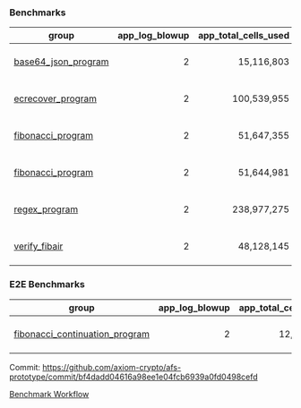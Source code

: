 ### Benchmarks
| group | app_log_blowup | app_total_cells_used | app_total_cycles | app_total_proof_time_ms | leaf_log_blowup | leaf_total_cells_used | leaf_total_cycles | leaf_total_proof_time_ms | instance | alloc |
|---|---|---|---|---|---|---|---|---|---|---|
| [ base64_json_program ](https://github.com/axiom-crypto/afs-prototype/blob/gh-pages/benchmarks-pr/977/individual/base64_json-2-2-1000000-64cpu-linux-arm64-mimalloc.md) | <div style='text-align: right'> 2 </div>  | <div style='text-align: right'> 15,116,803 </div>  | <div style='text-align: right'> 217,347 </div>  | <div style='text-align: right'> 2,656.0 </div>  | <div style='text-align: right'> 2 </div>  | <div style='text-align: right'> 881,886,115 </div>  | <div style='text-align: right'> 6,777,359 </div>  | <div style='text-align: right'> 49,801.0 </div>  | 64cpu-linux-arm64 | mimalloc |
| [ ecrecover_program ](https://github.com/axiom-crypto/afs-prototype/blob/gh-pages/benchmarks-pr/977/individual/ecrecover-2-2-1000000-64cpu-linux-arm64-mimalloc.md) | <div style='text-align: right'> 2 </div>  | <div style='text-align: right'> 100,539,955 </div>  | <div style='text-align: right'> 1,502,571 </div>  | <div style='text-align: right'> 10,453.0 </div>  | <div style='text-align: right'> - </div>  | <div style='text-align: right'> - </div>  | <div style='text-align: right'> - </div>  | <div style='text-align: right'> - </div>  | 64cpu-linux-arm64 | mimalloc |
| [ fibonacci_program ](https://github.com/axiom-crypto/afs-prototype/blob/gh-pages/benchmarks-pr/977/individual/fibonacci-2-2-1000000-64cpu-linux-arm64-mimalloc.md) | <div style='text-align: right'> 2 </div>  | <div style='text-align: right'> 51,647,355 </div>  | <div style='text-align: right'> 1,500,219 </div>  | <div style='text-align: right'> 6,610.0 </div>  | <div style='text-align: right'> 2 </div>  | <div style='text-align: right'> 461,446,673 </div>  | <div style='text-align: right'> 3,509,394 </div>  | <div style='text-align: right'> 36,013.0 </div>  | 64cpu-linux-arm64 | mimalloc |
| [ fibonacci_program ](https://github.com/axiom-crypto/afs-prototype/blob/gh-pages/benchmarks-pr/977/individual/fibonacci-2-2-1000000-64cpu-linux-x64-jemalloc.md) | <div style='text-align: right'> 2 </div>  | <div style='text-align: right'> 51,644,981 </div>  | <div style='text-align: right'> 1,500,219 </div>  | <div style='text-align: right'> 6,849.0 </div>  | <div style='text-align: right'> 2 </div>  | <div style='text-align: right'> 461,435,973 </div>  | <div style='text-align: right'> 3,508,436 </div>  | <div style='text-align: right'> 35,626.0 </div>  | 64cpu-linux-x64 | jemalloc |
| [ regex_program ](https://github.com/axiom-crypto/afs-prototype/blob/gh-pages/benchmarks-pr/977/individual/regex-2-2-1000000-64cpu-linux-arm64-mimalloc.md) | <div style='text-align: right'> 2 </div>  | <div style='text-align: right'> 238,977,275 </div>  | <div style='text-align: right'> 4,190,904 </div>  | <div style='text-align: right'> 27,330.0 </div>  | <div style='text-align: right'> 2 </div>  | <div style='text-align: right'> 942,179,589 </div>  | <div style='text-align: right'> 7,313,656 </div>  | <div style='text-align: right'> 70,414.0 </div>  | 64cpu-linux-arm64 | mimalloc |
| [ verify_fibair ](https://github.com/axiom-crypto/afs-prototype/blob/gh-pages/benchmarks-pr/977/individual/verify_fibair-2-2-1000000-64cpu-linux-arm64-mimalloc.md) | <div style='text-align: right'> 2 </div>  | <div style='text-align: right'> 48,128,145 </div>  | <div style='text-align: right'> 198,665 </div>  | <div style='text-align: right'> 5,715.0 </div>  | <div style='text-align: right'> - </div>  | <div style='text-align: right'> - </div>  | <div style='text-align: right'> - </div>  | <div style='text-align: right'> - </div>  | 64cpu-linux-arm64 | mimalloc |

### E2E Benchmarks
| group | app_log_blowup | app_total_cells_used | app_total_cycles | app_total_proof_time_ms | leaf_log_blowup | leaf_total_cells_used | leaf_total_cycles | leaf_total_proof_time_ms | root_log_blowup | root_total_cells_used | root_total_cycles | root_total_proof_time_ms | internal_log_blowup | internal_total_cells_used | internal_total_cycles | internal_total_proof_time_ms | instance | alloc |
|---|---|---|---|---|---|---|---|---|---|---|---|---|---|---|---|---|---|---|
| [ fibonacci_continuation_program ](https://github.com/axiom-crypto/afs-prototype/blob/gh-pages/benchmarks-pr/977/individual/fib_e2e-2-2-2-2-1000000-64cpu-linux-arm64-mimalloc.md) | <div style='text-align: right'> 2 </div>  | <div style='text-align: right'> 12,291,525 </div>  | <div style='text-align: right'> 12,000,219 </div>  | <div style='text-align: right'> 38,777.0 </div>  | <div style='text-align: right'> 2 </div>  | <div style='text-align: right'> 144,264,916 </div>  | <div style='text-align: right'> 3,638,993 </div>  | <div style='text-align: right'> 73,783.0 </div>  | <div style='text-align: right'> 2 </div>  | <div style='text-align: right'> 989,289,948 </div>  | <div style='text-align: right'> 24,156,629 </div>  | <div style='text-align: right'> 90,736.0 </div>  | <div style='text-align: right'> 2 </div>  | <div style='text-align: right'> 860,055,068 </div>  | <div style='text-align: right'> 21,787,863 </div>  | <div style='text-align: right'> 81,062.0 </div>  | 64cpu-linux-arm64 | mimalloc |


Commit: https://github.com/axiom-crypto/afs-prototype/commit/bf4dadd04616a98ee1e04fcb6939a0fd0498cefd

[Benchmark Workflow](https://github.com/axiom-crypto/afs-prototype/actions/runs/12243265165)
